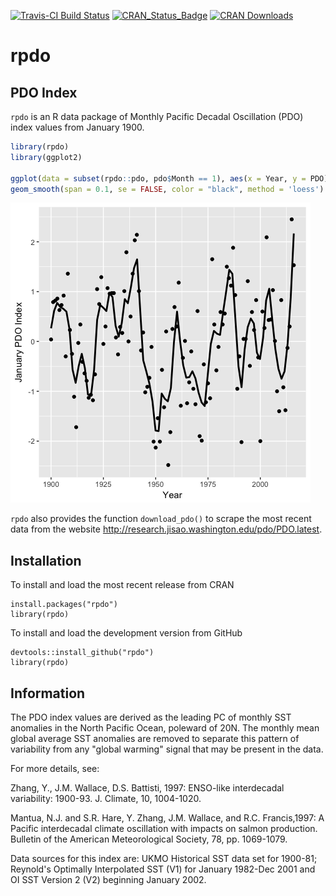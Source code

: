 <!-- README.md is generated from README.Rmd. Please edit that file -->
[![Travis-CI Build Status](https://travis-ci.org/poissonconsulting/rpdo.svg?branch=master)](https://travis-ci.org/poissonconsulting/rpdo) [![CRAN\_Status\_Badge](http://www.r-pkg.org/badges/version/rpdo)](https://cran.r-project.org/package=rpdo) [![CRAN Downloads](http://cranlogs.r-pkg.org/badges/grand-total/rpdo)](https://CRAN.R-project.org/package=rpdo)

rpdo
====

PDO Index
---------

`rpdo` is an R data package of Monthly Pacific Decadal Oscillation (PDO) index values from January 1900.

``` r
library(rpdo)
library(ggplot2)

ggplot(data = subset(rpdo::pdo, pdo$Month == 1), aes(x = Year, y = PDO)) + 
geom_smooth(span = 0.1, se = FALSE, color = "black", method = 'loess') + geom_point() + ylab("January PDO Index")
```

![Pacific Decadal Oscillation (PDO) Index for January by year.](README_files/figure-markdown_github/unnamed-chunk-1-1.png)

`rpdo` also provides the function `download_pdo()` to scrape the most recent data from the website <http://research.jisao.washington.edu/pdo/PDO.latest>.

Installation
------------

To install and load the most recent release from CRAN

    install.packages("rpdo")
    library(rpdo)

To install and load the development version from GitHub

    devtools::install_github("rpdo")
    library(rpdo)

Information
-----------

The PDO index values are derived as the leading PC of monthly SST anomalies in the North Pacific Ocean, poleward of 20N. The monthly mean global average SST anomalies are removed to separate this pattern of variability from any "global warming" signal that may be present in the data.

For more details, see:

Zhang, Y., J.M. Wallace, D.S. Battisti, 1997: ENSO-like interdecadal variability: 1900-93. J. Climate, 10, 1004-1020.

Mantua, N.J. and S.R. Hare, Y. Zhang, J.M. Wallace, and R.C. Francis,1997: A Pacific interdecadal climate oscillation with impacts on salmon production. Bulletin of the American Meteorological Society, 78, pp. 1069-1079.

Data sources for this index are: UKMO Historical SST data set for 1900-81; Reynold's Optimally Interpolated SST (V1) for January 1982-Dec 2001 and OI SST Version 2 (V2) beginning January 2002.
